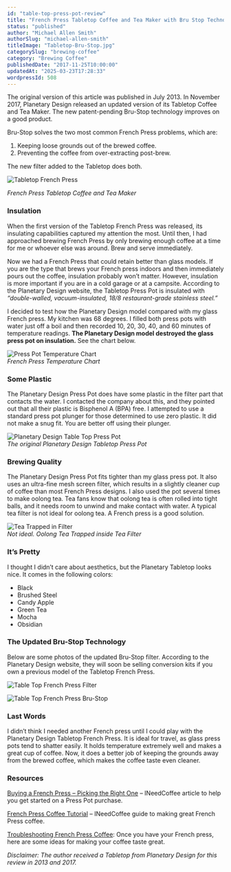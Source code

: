 ```yaml
---
id: "table-top-press-pot-review"
title: "French Press Tabletop Coffee and Tea Maker with Bru Stop Technology Review"
status: "published"
author: "Michael Allen Smith"
authorSlug: "michael-allen-smith"
titleImage: "Tabletop-Bru-Stop.jpg"
categorySlug: "brewing-coffee"
category: "Brewing Coffee"
publishedDate: "2017-11-25T10:00:00"
updatedAt: "2025-03-23T17:28:33"
wordpressId: 508
---
```


The original version of this article was published in July 2013. In November 2017, Planetary Design released an updated version of its Tabletop Coffee and Tea Maker. The new patent-pending Bru-Stop technology improves on a good product.

Bru-Stop solves the two most common French Press problems, which are:

1.  Keeping loose grounds out of the brewed coffee.
2.  Preventing the coffee from over-extracting post-brew.

The new filter added to the Tabletop does both.

![Tabletop French Press](table-top-french-press650.jpg)

*French Press Tabletop Coffee and Tea Maker*

### Insulation

When the first version of the Tabletop French Press was released, its insulating capabilities captured my attention the most. Until then, I had approached brewing French Press by only brewing enough coffee at a time for me or whoever else was around. Brew and serve immediately.

Now we had a French Press that could retain better than glass models. If you are the type that brews your French press indoors and then immediately pours out the coffee, insulation probably won’t matter. However, insulation is more important if you are in a cold garage or at a campsite. According to the Planetary Design website, the Tabletop Press Pot is insulated with *“double-walled, vacuum-insulated, 18/8 restaurant-grade stainless steel.”*

I decided to test how the Planetary Design model compared with my glass French press. My kitchen was 68 degrees. I filled both press pots with water just off a boil and then recorded 10, 20, 30, 40, and 60 minutes of temperature readings. **The Planetary Design model destroyed the glass press pot on insulation.** See the chart below.

![Press Pot Temperature Chart](press-pot-insulation1.png)  
*French Press Temperature Chart*

### Some Plastic

The Planetary Design Press Pot does have some plastic in the filter part that contacts the water. I contacted the company about this, and they pointed out that all their plastic is Bisphenol A (BPA) free. I attempted to use a standard press pot plunger for those determined to use zero plastic. It did not make a snug fit. You are better off using their plunger.

![Planetary Design Table Top Press Pot](table-top-press-pot.jpg)  
*The original Planetary Design Tabletop Press Pot*

### Brewing Quality

The Planetary Design Press Pot fits tighter than my glass press pot. It also uses an ultra-fine mesh screen filter, which results in a slightly cleaner cup of coffee than most French Press designs. I also used the pot several times to make oolong tea. Tea fans know that oolong tea is often rolled into tight balls, and it needs room to unwind and make contact with water. A typical tea filter is not ideal for oolong tea. A French press is a good solution.

![Tea Trapped in Filter](loose-tea-trapped-inside-filter.jpg)  
*Not ideal. Oolong Tea Trapped inside Tea Filter*

### It’s Pretty

I thought I didn’t care about aesthetics, but the Planetary Tabletop looks nice. It comes in the following colors:

-   Black
-   Brushed Steel
-   Candy Apple
-   Green Tea
-   Mocha
-   Obsidian

### The Updated Bru-Stop Technology

Below are some photos of the updated Bru-Stop filter. According to the Planetary Design website, they will soon be selling conversion kits if you own a previous model of the Tabletop French Press.

![Table Top French Press Filter](table-top-french-press-filter-facing-up.jpg)

![Table Top French Press Bru-Stop](table-top-filter-facing-down.jpg)

### Last Words

I didn’t think I needed another French press until I could play with the Planetary Design Tabletop French Press. It is ideal for travel, as glass press pots tend to shatter easily. It holds temperature extremely well and makes a great cup of coffee. Now, it does a better job of keeping the grounds away from the brewed coffee, which makes the coffee taste even cleaner.

### Resources

[Buying a French Press – Picking the Right One](/buying-a-french-press-picking-the-right-one/) – INeedCoffee article to help you get started on a Press Pot purchase.

[French Press Coffee Tutorial](/press-pot-tutorial/) – INeedCoffee guide to making great French Press coffee.

[Troubleshooting French Press Coffee](/troubleshooting-french-press-coffee/): Once you have your French press, here are some ideas for making your coffee taste great.

*Disclaimer: The author received a Tabletop from Planetary Design for this review in 2013 and 2017.*
